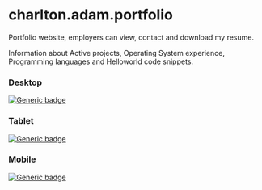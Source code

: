 # charlton.adam.portfolio

Portfolio website, employers can view, contact and download my resume.

Information about Active projects, Operating System experience, Programming languages and Helloworld code snippets.

### Desktop

[![Generic badge](https://img.shields.io/badge/Status-Active-Green.svg)](https://shields.io/)

### Tablet

[![Generic badge](https://img.shields.io/badge/Status-WIP-Orange.svg)](https://shields.io/)

### Mobile

[![Generic badge](https://img.shields.io/badge/Status-WIP-Orange.svg)](https://shields.io/)
